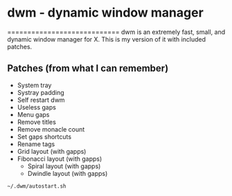 # dwm - dynamic window manager
============================
dwm is an extremely fast, small, and dynamic window manager for X.
This is my version of it with included patches.

## Patches (from what I can remember)
- System tray
- Systray padding
- Self restart dwm
- Useless gaps
- Menu gaps
- Remove titles
- Remove monacle count
- Set gaps shortcuts
- Rename tags
- Grid layout (with gapps)
- Fibonacci layout (with gapps)
    - Spiral layout (with gapps)
    - Dwindle layout (with gapps)

```
~/.dwm/autostart.sh
```
